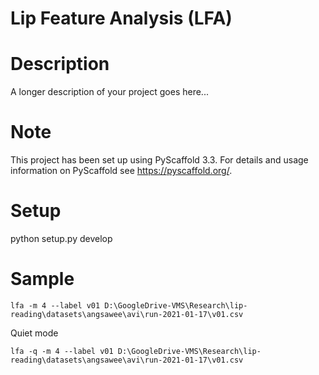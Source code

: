 # Lip Feature Analysis (LFA)


# Description
A longer description of your project goes here...


# Note
This project has been set up using PyScaffold 3.3. For details and usage
information on PyScaffold see https://pyscaffold.org/.


# Setup
python setup.py develop

# Sample
```
lfa -m 4 --label v01 D:\GoogleDrive-VMS\Research\lip-reading\datasets\angsawee\avi\run-2021-01-17\v01.csv
```
Quiet mode
```
lfa -q -m 4 --label v01 D:\GoogleDrive-VMS\Research\lip-reading\datasets\angsawee\avi\run-2021-01-17\v01.csv
```